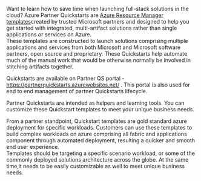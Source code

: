 <font style="Segoe UI">Want to learn how to save time when launching full-stack solutions in the cloud? Azure Partner Quickstarts are <a href="https://docs.microsoft.com/en-us/azure/azure-resource-manager/resource-group-overview">Azure Resource Manager templates</a>created by trusted Microsoft partners and designed to help you get started with integrated, multi-artifact solutions rather than single applications or services on Azure. <br />
These templates are constructed to launch solutions comprising multiple applications and services from both Microsoft and Microsoft software partners, open source and proprietary. These Quickstarts help automate much of the manual work that would be otherwise normally be involved in stitching artifacts together.<br />

Quickstarts are available on Partner QS portal -<a href="https://partnerquickstarts.azurewebsites.net/">https://partnerquickstarts.azurewebsites.net/</a> . This portal is also used for end to end management of partner Quickstarts lifecycle.<br />

Partner Quickstarts are intended as helpers and learning tools. You can customize these Quickstart templates to meet your unique business needs.<br />

From a partner standpoint, Quickstart templates are gold standard azure deployment for specific workloads. Customers can use these templates to build complex workloads on azure comprising all fabric and applications component through automated deployment, resulting a quicker and smooth end user experience. <br />
Templates should be targeting a specific scenario workload, or some of the commonly deployed solutions architecture across the globe. At the same time,it needs to be easily customizable as well to meet unique business needs.</font>

